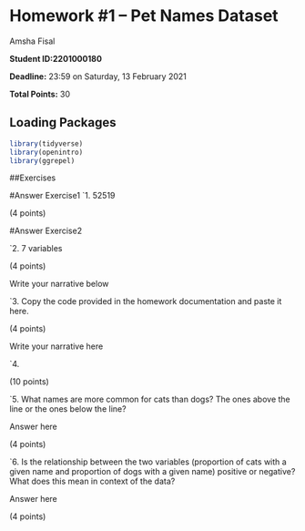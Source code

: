 Homework \#1 – Pet Names Dataset
================
Amsha Fisal

**Student ID:2201000180**

**Deadline:** 23:59 on Saturday, 13 February 2021

**Total Points:** 30

## Loading Packages

``` r
library(tidyverse)
library(openintro)
library(ggrepel)
```

\#\#Exercises

\#Answer Exercise1 \`1. 52519

(4 points)

\#Answer Exercise2

\`2. 7 variables

(4 points)

Write your narrative below

\`3. Copy the code provided in the homework documentation and paste it
here.

(4 points)

Write your narrative here

\`4.

(10 points)

\`5. What names are more common for cats than dogs? The ones above the
line or the ones below the line?

Answer here

(4 points)

\`6. Is the relationship between the two variables (proportion of cats
with a given name and proportion of dogs with a given name) positive or
negative? What does this mean in context of the data?

Answer here

(4 points)
